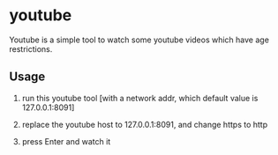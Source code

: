# youtube

Youtube is a simple tool to watch some youtube videos which have age restrictions.

## Usage

1. run this youtube tool [with a network addr, which default value is 127.0.0.1:8091]

2. replace the youtube host to 127.0.0.1:8091, and change https to http

3. press Enter and watch it
